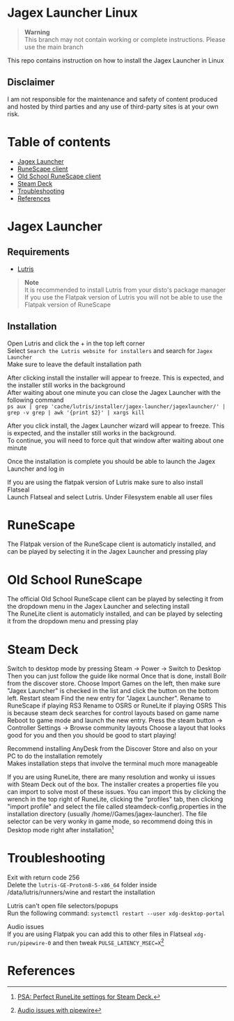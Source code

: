 # Jagex Launcher Linux

> **Warning**<br>
> This branch may not contain working or complete instructions. Please use the main branch

This repo contains instruction on how to install the Jagex Launcher in Linux<br>

## Disclaimer

I am not responsible for the maintenance and safety of content produced and hosted by third parties and any use of third-party sites is at your own risk.

# Table of contents

- [Jagex Launcher](#jagex-launcher)
- [RuneScape client](#runescape)
- [Old School RuneScape client](#old-school-runescape)
- [Steam Deck](#steam-deck)
- [Troubleshooting](#troubleshooting)
- [References](#references)

# Jagex Launcher

## Requirements

- [Lutris](https://lutris.net/downloads)

> **Note**<br>
> It is recommended to install Lutris from your disto's package manager<br>
> If you use the Flatpak version of Lutris you will not be able to use the Flatpak version of RuneScape


## Installation
Open Lutris and click the + in the top left corner<br>
Select `Search the Lutris website for installers` and search for `Jagex Launcher`<br>
Make sure to leave the default installation path

After clicking install the installer will appear to freeze. This is expected, and the installer still works in the background<br>
After waiting about one minute you can close the Jagex Launcher with the following command<br>
```ps aux | grep 'cache/lutris/installer/jagex-launcher/jagexlauncher/' | grep -v grep | awk '{print $2}' | xargs kill```

After you click install, the Jagex Launcher wizard will appear to freeze. This is expected, and the installer still works in the background.<br>
To continue, you will need to force quit that window after waiting about one minute<br>

Once the installation is complete you should be able to launch the Jagex Launcher and log in

If you are using the flatpak version of Lutris make sure to also install Flatseal<br>
Launch Flatseal and select Lutris. Under Filesystem enable all user files

# RuneScape

The Flatpak version of the RuneScape client is automaticly installed, and can be played by selecting it in the Jagex Launcher and pressing play<br>

# Old School RuneScape

The official Old School RuneScape client can be played by selecting it from the dropdown menu in the Jagex Launcher and selecting install<br>
The RuneLite client is automaticly installed, and can be played by selecting it from the dropdown menu and pressing play

# Steam Deck
Switch to desktop mode by pressing Steam -> Power -> Switch to Desktop  
Then you can just follow the guide like normal
Once that is done, install Boilr from the discover store.
Choose Import Games on the left, then make sure "Jagex Launcher" is checked in the list and click the button on the bottom left.
Restart steam
Find the new entry for "Jagex Launcher". 
Rename to RuneScape if playing RS3
Rename to OSRS or RuneLite if playing OSRS
This is because steam deck searches for control layouts based on game name
Reboot to game mode and launch the new entry. 
Press the steam button -> Controller Settings -> Browse community layouts
Choose a layout that looks good for you and then you should be good to start playing!

Recommend installing AnyDesk from the Discover Store and also on your PC to do the installation remotely  
Makes installation steps that involve the terminal much more manageable   

If you are using RuneLite, there are many resolution and wonky ui issues with Steam Deck out of the box. The installer creates a properties file you can import to solve most of these issues. You can import this by clicking the wrench in the top right of RuneLite, clicking the "profiles" tab, then clicking "import profile" and select the file called steamdeck-config.properties in the installation directory (usually /home/<user>/Games/jagex-launcher). The file selector can be very wonky in game mode, so recommend doing this in Desktop mode right after installation[^1]

# Troubleshooting
  
Exit with return code 256<br>
Delete the ```lutris-GE-Proton8-5-x86_64``` folder inside /data/lutris/runners/wine and restart the installation
  
Lutris can't open file selectors/popups<br>
Run the following command: `systemctl restart --user xdg-desktop-portal`

Audio issues<br>
If you are using Flatpak you can add this to other files in Flatseal ```xdg-run/pipewire-0``` and then tweak ```PULSE_LATENCY_MSEC=X```[^2]<br>

# References
[^1]: [PSA: Perfect RuneLite settings for Steam Deck.](https://www.reddit.com/r/2007scape/comments/yzbuwc/psa_perfect_runelite_settings_for_steam_deck/)
[^2]: [Audio issues with pipewire](https://twitter.com/fe_calmata/status/1650831866046316549)

